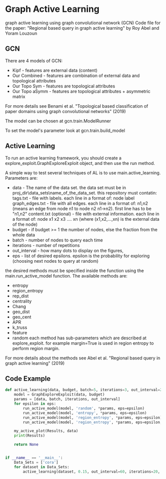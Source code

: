 # Graph Active Learning

graph active learning using graph convolutional network (GCN)
Code file for the paper:
"Regional based query in graph active learning" by Roy Abel and Yoram Louzoun

## GCN
There are 4 models of GCN:
* Kipf - features are external data (content)
* Our Combined - features are combination of external data and topological attributes
* Our Topo Sym - features are topological attributes
* Our Topo aSymm - features are topological attributes + asymmetric matrix

For more details see Benami et al. "Topological based classification of paper domains using graph convolutional networks" (2019)

The model can be chosen at gcn.train.ModelRunner

To set the model's parameter look at gcn.train.build_model

## Active Learning
To run an active learning framework, you should create a explore_exploit.GraphExploreExploit object, and then use the run method.

A simple way to test several techniques of AL is to use main.active_learning. 
Parameters are: 
* data - The name of the data set. 
the data set must be in proj_dir\data_sets\name_of_the_data_set. 
this repository must contatin: 
tags.txt - file with labels. each line in a format of: node label 
graph_edges.txt - file with all edges. each line in a format of: n1,n2 (means an edge from node n1 to node n2 n1->n2). first line has to be "n1,n2"
content.txt (optional) - file with external information. each line in a format of: node x1 x2 x3 .... xn (where (x1,x2,...,xn) is the external data of the node)
* budget - if budget >= 1 the number of nodes, else the fraction from the whole data 
* batch - number of nodes to query each time 
* iterations - number of repetitions 
* out_interval - how many dots to display on the figures, 
* eps - list of desired epsilons. epsilon is the probability for exploring (choosing next nodes to query at random)

the desired methods must be specified inside the function using the main.run_active_model function.
The available methods are:
* entropy
* region_entropy
* rep_dist
* centrality
* Chang
* geo_dist
* geo_cent
* APR
* k_truss
* feature
* random
each method has sub-parameters which are described at explore_exploit. for example margin=True is used in region entropy to perform region margin.

For more details about the methods see Abel et al. "Regional based query in graph active learning" (2019)

## Code Example

```python
def active_learning(data, budget, batch=5, iterations=3, out_interval=25, eps=[0.05]):
    model = GraphExploreExploit(data, budget)
    params = [data, batch, iterations, out_interval]
    for epsilon in eps:
        run_active_model(model, 'random', *params, eps=epsilon)									# random
        run_active_model(model, 'entropy', *params, eps=epsilon)								# entropy
		run_active_model(model, 'region_entropy', *params, eps=epsilon)							# region entropy
		run_active_model(model, 'region_entropy', *params, eps=epsilon, **{'margin': True})		# region margin

    my_active_plot(Results, data)
    print(Results)

    return None


if __name__ == '__main__':
	Data_Sets = ['cora']
	for dataset in Data_Sets:
		active_learning(dataset, 0.15, out_interval=60, iterations=20, batch=1)
	
```
